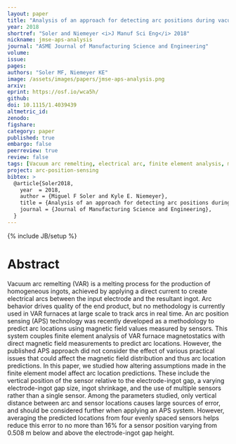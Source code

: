 ```yaml
---
layout: paper
title: "Analysis of an approach for detecting arc positions during vacuum arc remelting based on magnetic flux density measurements"
year: 2018
shortref: "Soler and Niemeyer <i>J Manuf Sci Eng</i> 2018"
nickname: jmse-aps-analysis
journal: "ASME Journal of Manufacturing Science and Engineering"
volume:
issue:
pages:
authors: "Soler MF, Niemeyer KE"
image: /assets/images/papers/jmse-aps-analysis.png
arxiv:
eprint: https://osf.io/wca5h/
github:
doi: 10.1115/1.4039439
altmetric_id:
zenodo:
figshare:
category: paper
published: true
embargo: false
peerreview: true
review: false
tags: [Vacuum arc remelting, electrical arc, finite element analysis, magnetostatics]
project: arc-position-sensing
bibtex: >
  @article{Soler2018,
    year  = 2018,
    author = {Miguel F Soler and Kyle E. Niemeyer},
    title = {Analysis of an approach for detecting arc positions during vacuum arc remelting based on magnetic flux density measurements},
    journal = {Journal of Manufacturing Science and Engineering},
  }
---
```

{% include JB/setup %}

# Abstract

Vacuum arc remelting (VAR) is a melting process for the production of homogeneous ingots, achieved by applying a direct current to create electrical arcs between the input electrode and the resultant ingot. Arc behavior drives quality of the end product, but no methodology is currently used in VAR furnaces at large scale to track arcs in real time. An arc position sensing (APS) technology was recently developed as a methodology to predict arc locations using magnetic field values measured by sensors. This system couples finite element analysis of VAR furnace magnetostatics with direct magnetic field measurements to predict arc locations. However, the published APS approach did not consider the effect of various practical issues that could affect the magnetic field distribution and thus arc location predictions. In this paper, we studied how altering assumptions made in the finite element model affect arc location predictions. These include the vertical position of the sensor relative to the electrode-ingot gap, a varying electrode-ingot gap size, ingot shrinkage, and the use of multiple sensors rather than a single sensor. Among the parameters studied, only vertical distance between arc and sensor locations causes large sources of error, and should be considered further when applying an APS system. However, averaging the predicted locations from four evenly spaced sensors helps reduce this error to no more than 16% for a sensor position varying from 0.508 m below and above the electrode-ingot gap height.
